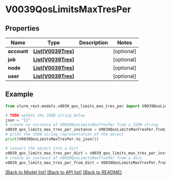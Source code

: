# V0039QosLimitsMaxTresPer


## Properties

Name | Type | Description | Notes
------------ | ------------- | ------------- | -------------
**account** | [**List[V0039Tres]**](V0039Tres.md) |  | [optional] 
**job** | [**List[V0039Tres]**](V0039Tres.md) |  | [optional] 
**node** | [**List[V0039Tres]**](V0039Tres.md) |  | [optional] 
**user** | [**List[V0039Tres]**](V0039Tres.md) |  | [optional] 

## Example

```python
from slurm_rest.models.v0039_qos_limits_max_tres_per import V0039QosLimitsMaxTresPer

# TODO update the JSON string below
json = "{}"
# create an instance of V0039QosLimitsMaxTresPer from a JSON string
v0039_qos_limits_max_tres_per_instance = V0039QosLimitsMaxTresPer.from_json(json)
# print the JSON string representation of the object
print(V0039QosLimitsMaxTresPer.to_json())

# convert the object into a dict
v0039_qos_limits_max_tres_per_dict = v0039_qos_limits_max_tres_per_instance.to_dict()
# create an instance of V0039QosLimitsMaxTresPer from a dict
v0039_qos_limits_max_tres_per_from_dict = V0039QosLimitsMaxTresPer.from_dict(v0039_qos_limits_max_tres_per_dict)
```
[[Back to Model list]](../README.md#documentation-for-models) [[Back to API list]](../README.md#documentation-for-api-endpoints) [[Back to README]](../README.md)


